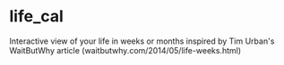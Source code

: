 # life_cal
Interactive view of your life in weeks or months inspired by Tim Urban's WaitButWhy article (waitbutwhy.com/2014/05/life-weeks.html)
